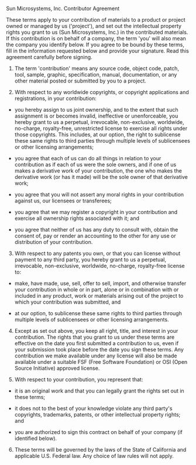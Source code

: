 Sun Microsystems, Inc. Contributor Agreement

These terms apply to your contribution of materials to a product or project owned or managed by us ('project'), and set out the intellectual property rights you grant to us (Sun Microsystems, Inc.) in the contributed materials. If this contribution is on behalf of a company, the term 'you' will also mean the company you identify below. If you agree to be bound by these terms, fill in the information requested below and provide your signature. Read this agreement carefully before signing.

1. The term 'contribution' means any source code, object code, patch, tool, sample, graphic, specification, manual, documentation, or any other material posted or submitted by you to a project.

2. With respect to any worldwide copyrights, or copyright applications and registrations, in your contribution:

  - you hereby assign to us joint ownership, and to the extent that such assignment is or becomes invalid, ineffective or unenforceable, you hereby grant to us a perpetual, irrevocable, non-exclusive, worldwide, no-charge, royalty-free, unrestricted license to exercise all rights under those copyrights. This includes, at our option, the right to sublicense these same rights to third parties through multiple levels of sublicensees or other licensing arrangements;

  - you agree that each of us can do all things in relation to your contribution as if each of us were the sole owners, and if one of us makes a derivative work of your contribution, the one who makes the derivative work (or has it made) will be the sole owner of that derivative work;

  - you agree that you will not assert any moral rights in your contribution against us, our licensees or transferees;

  - you agree that we may register a copyright in your contribution and exercise all ownership rights associated with it; and

  - you agree that neither of us has any duty to consult with, obtain the consent of, pay or render an accounting to the other for any use or distribution of your contribution.

3. With respect to any patents you own, or that you can license without payment to any third party, you hereby grant to us a perpetual, irrevocable, non-exclusive, worldwide, no-charge, royalty-free license to:

  - make, have made, use, sell, offer to sell, import, and otherwise transfer your contribution in whole or in part, alone or in combination with or included in any product, work or materials arising out of the project to which your contribution was submitted, and

  - at our option, to sublicense these same rights to third parties through multiple levels of sublicensees or other licensing arrangements.

4. Except as set out above, you keep all right, title, and interest in your contribution. The rights that you grant to us under these terms are effective on the date you first submitted a contribution to us, even if your submission took place before the date you sign these terms. Any contribution we make available under any license will also be made available under a suitable FSF (Free Software Foundation) or OSI (Open Source Initiative) approved license.

5. With respect to your contribution, you represent that:

  - it is an original work and that you can legally grant the rights set out in these terms;

  - it does not to the best of your knowledge violate any third party's copyrights, trademarks, patents, or other intellectual property rights; and

  - you are authorized to sign this contract on behalf of your company (if identified below).

6. These terms will be governed by the laws of the State of California and applicable U.S. Federal law. Any choice of law rules will not apply.
